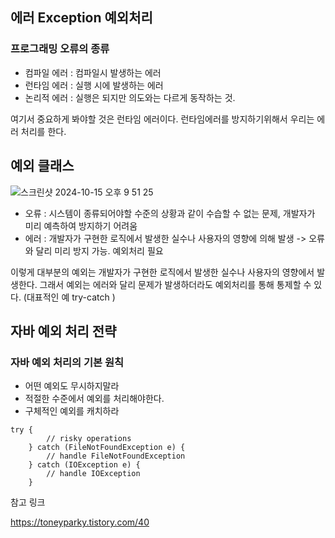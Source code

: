 ## 에러 Exception 예외처리 

### 프로그래밍 오류의 종류
- 컴파일 에러 : 컴파일시 발생하는 에러 
- 런타임 에러 : 실행 시에 발생하는 에러
- 논리적 에러 : 실행은 되지만 의도와는 다르게 동작하는 것.

여기서 중요하게 봐야할 것은 런타임 에러이다. 런타임에러를 방지하기위해서 우리는 에러 처리를 한다.

## 예외 클래스 

![스크린샷 2024-10-15 오후 9 51 25](https://github.com/user-attachments/assets/f2fafb0b-6031-4a37-8b85-b1657830c384)


- 오류 : 시스템이 종류되어야할 수준의 상황과 같이 수습할 수 없는 문제, 개발자가 미리 예측하여 방지하기 어려움
- 에러 : 개발자가 구현한 로직에서 발생한 실수나 사용자의 영향에 의해 발생 -> 오류와 달리 미리 방지 가능. 예외처리 필요

이렇게 대부분의 예외는 개발자가 구현한 로직에서 발생한 실수나 사용자의 영향에서 발생한다. 그래서 예외는 에러와 달리 문제가 발생하더라도 예외처리를 통해 통제할 수 있다. (대표적인 예 try-catch )

### 


## 자바 예외 처리 전략
### 자바 예외 처리의 기본 원칙
- 어떤 예외도 무시하지말라
- 적절한 수준에서 예외를 처리해야한다.
- 구체적인 예외를 캐치하라

```
try {
        // risky operations
    } catch (FileNotFoundException e) {
        // handle FileNotFoundException
    } catch (IOException e) {
        // handle IOException
    }
```






참고 링크 

https://toneyparky.tistory.com/40